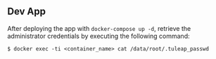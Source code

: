 ## Dev App

After deploying the app with ``docker-compose up -d``, retrieve the administrator credentials by executing the following command:

    $ docker exec -ti <container_name> cat /data/root/.tuleap_passwd
